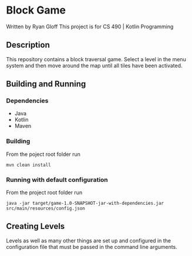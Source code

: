 # Block Game
Written by Ryan Gloff
This project is for CS 490 | Kotlin Programming
 
## Description
This repository contains a block traversal game. Select a level in the menu system and then move around the map until all tiles have been activated.

## Building and Running

### Dependencies
- Java
- Kotlin
- Maven

### Building
From the poject root folder run 
```
mvn clean install
```

### Running with default configuration
From the project root folder run
```
java -jar target/game-1.0-SNAPSHOT-jar-with-dependencies.jar src/main/resources/config.json
```

## Creating Levels
Levels as well as many other things are set up and configured in the configuration file that must be passed in the command line arguments.
